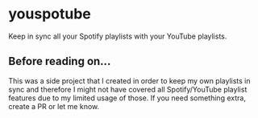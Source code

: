 # youspotube
Keep in sync all your Spotify playlists with your YouTube playlists.

## Before reading on...
This was a side project that I created in order to keep my own playlists in sync and therefore I might not have covered all Spotify/YouTube playlist features due to my limited usage of those. If you need something extra, create a PR or let me know.